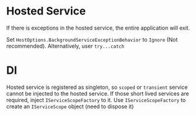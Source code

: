 # Hosted Service

If there is exceptions in the hosted service, the entire application will exit.

Set `HostOptions.BackgroundServiceExceptionBehavior` to `Ignore` (Not recommended). Alternatively, user `try...catch`

# DI

Hosted service is registered as singleton, so `scoped` or `transient` service cannot be injected to the hosted service. If those short lived services are required, inject `IServiceScopeFactory` to it. Use `IServiceScopeFactory` to create an `IServiceScope` object (need to dispose it)
